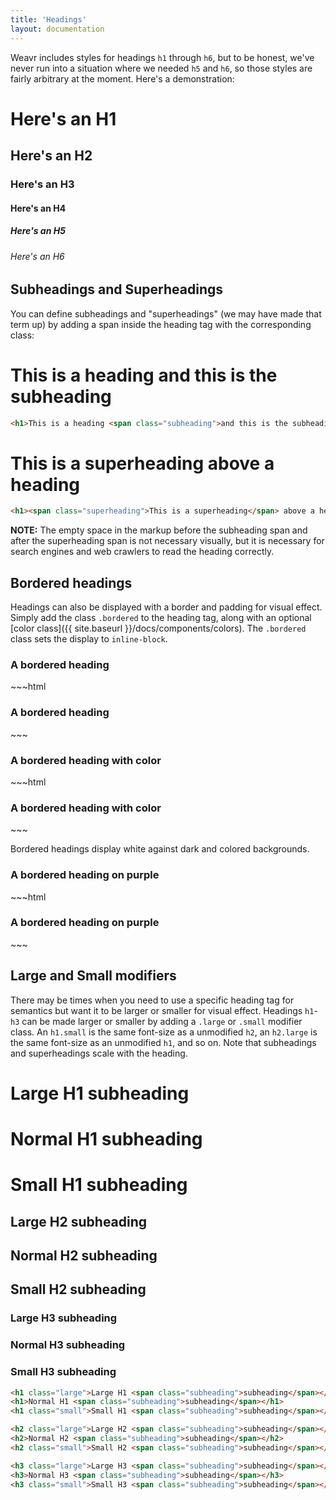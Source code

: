 ```yaml
---
title: 'Headings'
layout: documentation
---
```


Weavr includes styles for headings `h1` through `h6`, but to be honest, we've never run into a situation where we needed `h5` and `h6`, so those styles are fairly arbitrary at the moment. Here's a demonstration:

<div class="demo">
  <h1>Here's an H1</h1>
  <h2>Here's an H2</h2>
  <h3>Here's an H3</h3>
  <h4>Here's an H4</h4>
  <h5>Here's an H5</h5>
  <h6>Here's an H6</h6>
</div>

## Subheadings and Superheadings

You can define subheadings and "superheadings" (we may have made that term up) by adding a span inside the heading tag with the corresponding class:

<div class="demo">
  <h1>This is a heading <span class="subheading">and this is the subheading</span></h1>
</div>

~~~html
<h1>This is a heading <span class="subheading">and this is the subheading</span></h1>
~~~

<div class="demo">
  <h1><span class="superheading">This is a superheading</span> above a heading</h1>
</div>

~~~html
<h1><span class="superheading">This is a superheading</span> above a heading</h1>
~~~

<div class="alert warning">
  <p><strong>NOTE:</strong> The empty space in the markup before the subheading span and after the superheading span is not necessary visually, but it is necessary for search engines and web crawlers to read the heading correctly.</p>
</div>

## Bordered headings

Headings can also be displayed with a border and padding for visual effect. Simply add the class `.bordered` to the heading tag, along with an optional [color class]({{ site.baseurl }}/docs/components/colors). The `.bordered` class sets the display to `inline-block`.

<div class="demo">
  <div class="align-center">
    <h3 class="bordered">A bordered heading</h3>
  </div>
</div>
~~~html
<div class="align-center">
  <h3 class="bordered">A bordered heading</h3>
</div>
~~~

<div class="demo">
  <div class="align-center">
    <h3 class="bordered brand-teal">A bordered heading with color</h3>
  </div>
</div>
~~~html
<div class="align-center">
  <h3 class="bordered brand-teal">A bordered heading with color</h3>
</div>
~~~

Bordered headings display white against dark and colored backgrounds.

<div class="demo brand-purple-bg">
  <div class="align-center">
    <h3 class="bordered">A bordered heading on purple</h3>
  </div>
</div>
~~~html
<div class="align-center brand-purple-bg padding-2x">
  <h3 class="bordered">A bordered heading on purple</h3>
</div>
~~~

## Large and Small modifiers

There may be times when you need to use a specific heading tag for semantics but want it to be larger or smaller for visual effect. Headings `h1`-`h3` can be made larger or smaller by adding a `.large` or `.small` modifier class. An `h1.small` is the same font-size as a unmodified `h2`, an `h2.large` is the same font-size as an unmodified `h1`, and so on. Note that subheadings and superheadings scale with the heading.

<div class="demo">
  <div class="row">
    <div class="col col-4 t-col-4 m-col-12">
      <h1 class="large">Large H1 <span class="subheading">subheading</span></h1>
      <h1>Normal H1 <span class="subheading">subheading</span></h1>
      <h1 class="small">Small H1 <span class="subheading">subheading</span></h1>
    </div>
    <div class="col col-4 t-col-4 m-col-12">
      <h2 class="large">Large H2 <span class="subheading">subheading</span></h2>
      <h2>Normal H2 <span class="subheading">subheading</span></h2>
      <h2 class="small">Small H2 <span class="subheading">subheading</span></h2>
    </div>
    <div class="col col-4 t-col-4 m-col-12">
      <h3 class="large">Large H3 <span class="subheading">subheading</span></h3>
      <h3>Normal H3 <span class="subheading">subheading</span></h3>
      <h3 class="small">Small H3 <span class="subheading">subheading</span></h3>
    </div>
  </div>
</div>

~~~html
<h1 class="large">Large H1 <span class="subheading">subheading</span></h1>
<h1>Normal H1 <span class="subheading">subheading</span></h1>
<h1 class="small">Small H1 <span class="subheading">subheading</span></h1>

<h2 class="large">Large H2 <span class="subheading">subheading</span></h2>
<h2>Normal H2 <span class="subheading">subheading</span></h2>
<h2 class="small">Small H2 <span class="subheading">subheading</span></h2>

<h3 class="large">Large H3 <span class="subheading">subheading</span></h3>
<h3>Normal H3 <span class="subheading">subheading</span></h3>
<h3 class="small">Small H3 <span class="subheading">subheading</span></h3>
~~~
